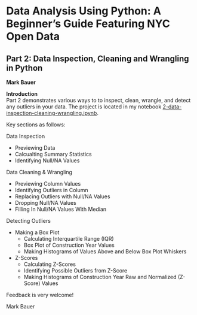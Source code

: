 # Data Analysis Using Python: A Beginner’s Guide Featuring NYC Open Data  

## Part 2: Data Inspection, Cleaning and Wrangling in Python  
**Mark Bauer**

**Introduction**  
Part 2 demonstrates various ways to to inspect, clean, wrangle, and detect any outliers in your data. The project is located in my notebook [2-data-inspection-cleaning-wrangling.ipynb](https://github.com/mebauer/data-analysis-using-python/blob/master/2-data-inspection-cleaning-wrangling/2-data-inspection-cleaning-wrangling.ipynb).

Key sections as follows:

Data Inspection  
* Previewing Data  
* Calcualting Summary Statistics
* Identifying Null/NA Values
       
       
Data Cleaning & Wrangling  
* Previewing Column Values
* Identifying Outliers in Column
* Replacing Outliers with Null/NA Values
* Dropping Null/NA Values
* Filling In Null/NA Values With Median
       
       
Detecting Outliers  
* Making a Box Plot  
  * Calculating Interquartile Range (IQR)
  * Box Plot of Construction Year Values
  * Making Histograms of Values Above and Below Box Plot Whiskers
* Z-Scores  
  * Calculating Z-Scores
  * Identifying Possible Outliers from Z-Score
  * Making Histograms of Construction Year Raw and Normalized (Z-Score) Values
           
Feedback is very welcome!

Mark Bauer